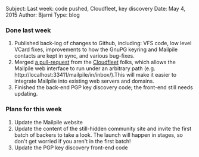 Subject: Last week: code pushed, Cloudfleet, key discovery
Date: May 4, 2015
Author: Bjarni
Type: blog

### Done last week

1. Published back-log of changes to Github, including: VFS code, low level
   VCard fixes, improvements to how the GnuPG keyring and Mailpile contacts
   are kept in sync, and various bug-fixes.
2. Merged [a pull-request](https://github.com/mailpile/Mailpile/pull/1035)
   from the [Cloudfleet](https://cloudfleet.io/) folks, which allows the
   Mailpile web interface to run under an arbitrary path (e.g.
   http://localhost:33411/mailpile/in/inbox/).This will make it easier to
   integrate Mailpile into existing web servers and domains.
3. Finished the back-end PGP key discovery code; the front-end still needs
   updating.

### Plans for this week

1. Update the Mailpile website
2. Update the content of the still-hidden community site and invite the
   first batch of backers to take a look. The launch will happen in
   stages, so don't get worried if you aren't in the first batch!
3. Update the PGP key discovery front-end code

